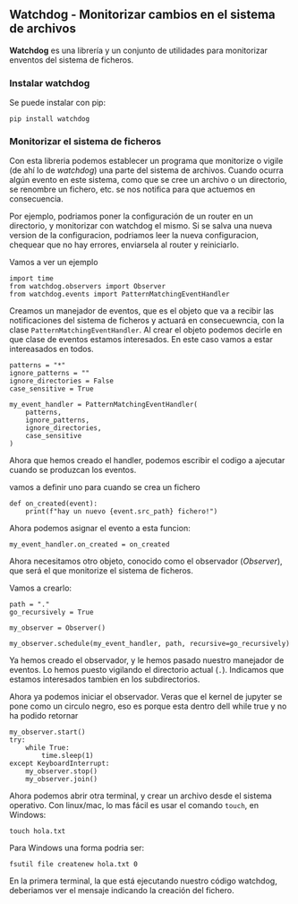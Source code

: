 ## Watchdog - Monitorizar cambios en el sistema de archivos

**Watchdog** es una librería y un conjunto de utilidades para monitorizar
enventos del sistema de ficheros.

### Instalar watchdog

Se puede instalar con pip:

```shell
pip install watchdog
```

### Monitorizar el sistema de ficheros

Con esta libreria podemos establecer un programa que monitorize o vigile
(de ahí lo de *watchdog*) una parte del sistema de archivos. Cuando
ocurra algún evento en este sistema, como que se cree un archivo o un
directorio, se renombre un fichero, etc. se nos notifica para que
actuemos en consecuencia.

Por ejemplo, podriamos poner la configuración de un router en un
directorio, y monitorizar con watchdog el mismo. Si se salva una nueva
version de la configuracion, podriamos leer la nueva configuracion,
chequear que no hay errores, enviarsela al router y reiniciarlo.

Vamos a ver un ejemplo

``` {.sourceCode .ipython3}
import time
from watchdog.observers import Observer
from watchdog.events import PatternMatchingEventHandler
```

Creamos un manejador de eventos, que es el objeto que va a recibir las
notificaciones del sistema de ficheros y actuará en consecuewncia, con
la clase `PatternMatchingEventHandler`. Al crear el objeto podemos
decirle en que clase de eventos estamos interesados. En este caso vamos
a estar intereasados en todos.

``` {.sourceCode .ipython3}
patterns = "*"
ignore_patterns = ""
ignore_directories = False
case_sensitive = True

my_event_handler = PatternMatchingEventHandler(
    patterns,
    ignore_patterns,
    ignore_directories,
    case_sensitive
)
```

Ahora que hemos creado el handler, podemos escribir el codigo a ajecutar
cuando se produzcan los eventos.

vamos a definir uno para cuando se crea un fichero

```python3
def on_created(event):
    print(f"hay un nuevo {event.src_path} fichero!")
```

Ahora podemos asignar el evento a esta funcion:

```python3
my_event_handler.on_created = on_created
```

Ahora necesitamos otro objeto, conocido como el observador (*Observer*),
que será el que monitorize el sistema de ficheros.

Vamos a crearlo:

```python3
path = "."
go_recursively = True

my_observer = Observer()

my_observer.schedule(my_event_handler, path, recursive=go_recursively)
```

Ya hemos creado el observador, y le hemos pasado nuestro manejador de
eventos. Lo hemos puesto vigilando el directorio actual (`.`). Indicamos
que estamos interesados tambien en los subdirectorios.

Ahora ya podemos iniciar el observador. Veras que el kernel de jupyter
se pone como un circulo negro, eso es porque esta dentro dell while true
y no ha podido retornar

```ipython3
my_observer.start()
try:
    while True:
        time.sleep(1)
except KeyboardInterrupt:
    my_observer.stop()
    my_observer.join()
```

Ahora podemos abrir otra terminal, y crear un archivo desde el sistema
operativo. Con linux/mac, lo mas fácil es usar el comando `touch`, en
Windows:

    touch hola.txt

Para Windows una forma podria ser:

    fsutil file createnew hola.txt 0

En la primera terminal, la que está ejecutando nuestro código watchdog,
deberiamos ver el mensaje indicando la creación del fichero.
